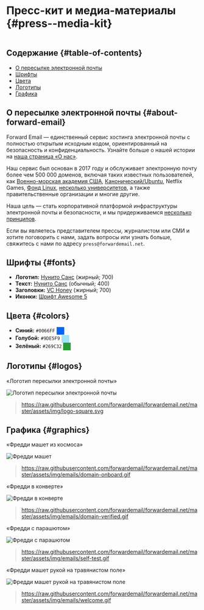# Пресс-кит и медиа-материалы {#press--media-kit}

<img loading="lazy" src="/img/articles/press.webp" alt="" class="rounded-lg" />

## Содержание {#table-of-contents}

* [О пересылке электронной почты](#about-forward-email)
* [Шрифты](#fonts)
* [Цвета](#colors)
* [Логотипы](#logos)
* [Графика](#graphics)

## О пересылке электронной почты {#about-forward-email}

Forward Email — единственный сервис хостинга электронной почты с полностью открытым исходным кодом, ориентированный на безопасность и конфиденциальность. Узнайте больше о нашей истории на [наша страница «О нас»](/about).

Наш сервис был основан в 2017 году и обслуживает электронную почту более чем 500 000 доменов, включая таких известных пользователей, как [Военно-морская академия США](/blog/docs/federal-government-email-service-section-889-compliant), [Канонический/Ubuntu](/blog/docs/canonical-ubuntu-email-enterprise-case-study), Netflix Games, [Фонд Linux](/blog/docs/linux-foundation-email-enterprise-case-study), [несколько университетов](/blog/docs/alumni-email-forwarding-university-case-study), а также правительственные организации и многие другие.

Наша цель — стать корпоративной платформой инфраструктуры электронной почты и безопасности, и мы придерживаемся [несколько принципов](https://forwardemail.net/blog/docs/best-quantum-safe-encrypted-email-service#principles).

Если вы являетесь представителем прессы, журналистом или СМИ и хотите поговорить с нами, задать вопросы или узнать больше, свяжитесь с нами по адресу `press@forwardemail.net`.

## Шрифты {#fonts}

* **Логотип:** [Нунито Санс](https://fonts.google.com/specimen/Nunito+Sans) (жирный; 700)
* **Текст:** [Нунито Санс](https://fonts.google.com/specimen/Nunito+Sans) (обычный; 400)
* **Заголовки:** [VC Honey](https://verycoolstudio.com/typefaces/honey) (жирный; 700)
* **Иконки:** [Шрифт Awesome 5](https://fontawesome.com/)

## Цвета {#colors}

* **Синий:** `#0066FF` <span style="vertical-align:middle;display:inline-block;padding:10px;background:#0066FF;"></span>
* **Голубой:** `#9DE5F9` <span style="vertical-align:middle;display:inline-block;padding:10px;background:#9DE5F9;"></span>
* **Зелёный:** `#269C32` <span style="vertical-align:middle;display:inline-block;padding:10px;background:#269C32;"></span>

## Логотипы {#logos}

«Логотип пересылки электронной почты»

![Логотип пересылки электронной почты](https://raw.githubusercontent.com/forwardemail/forwardemail.net/master/assets/img/logo-square.svg)

> <https://raw.githubusercontent.com/forwardemail/forwardemail.net/master/assets/img/logo-square.svg>

## Графика {#graphics}

«Фредди машет из космоса»

![Фредди машет](https://raw.githubusercontent.com/forwardemail/forwardemail.net/master/assets/img/emails/domain-onboard.gif)

> <https://raw.githubusercontent.com/forwardemail/forwardemail.net/master/assets/img/emails/domain-onboard.gif>

«Фредди в конверте»

![Фредди в конверте](https://raw.githubusercontent.com/forwardemail/forwardemail.net/master/assets/img/emails/domain-verified.gif)

> <https://raw.githubusercontent.com/forwardemail/forwardemail.net/master/assets/img/emails/domain-verified.gif>

«Фредди с парашютом»

![Фредди с парашютом](https://raw.githubusercontent.com/forwardemail/forwardemail.net/master/assets/img/emails/self-test.gif)

> <https://raw.githubusercontent.com/forwardemail/forwardemail.net/master/assets/img/emails/self-test.gif>

«Фредди машет рукой на травянистом поле»

![Фредди машет рукой на травянистом поле](https://raw.githubusercontent.com/forwardemail/forwardemail.net/master/assets/img/emails/welcome.gif)

> <https://raw.githubusercontent.com/forwardemail/forwardemail.net/master/assets/img/emails/welcome.gif>
